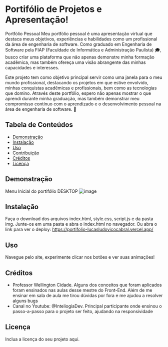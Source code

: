 # Portifólio de Projetos e Apresentação!

Portfólio Pessoal
Meu portfólio pessoal é uma apresentação virtual que destaca meus objetivos, experiências e habilidades como um profissional da área de engenharia de software. Como graduado em Engenharia de Software pela FIAP (Faculdade de Informática e Administração Paulista) 🎓, busco criar uma plataforma que não apenas demonstre minha formação acadêmica, mas também ofereça uma visão abrangente das minhas capacidades e interesses.

Este projeto tem como objetivo principal servir como uma janela para o meu mundo profissional, destacando os projetos em que estive envolvido, minhas conquistas acadêmicas e profissionais, bem como as tecnologias que domino. Através deste portfólio, espero não apenas mostrar o que aprendi durante minha graduação, mas também demonstrar meu compromisso contínuo com o aprendizado e o desenvolvimento pessoal na área de engenharia de software. 🚀

## Tabela de Conteúdos
- [Demonstração](#demonstração)
- [Instalação](#instalação)
- [Uso](#uso)
- [Contribuição](#contribuição)
- [Créditos](#créditos)
- [Licença](#licença)

## Demonstração
Menu Inicial do portifólio DESKTOP
![image](https://github.com/LucasLCabral/Portifolio/assets/162235385/693d636e-f509-45cf-8ae8-6fc9689001f4)

## Instalação
Faça o download dos arquivos index.html, style.css, script.js e da pasta img. Junte-os em uma pasta e abra o index.html no navegador.
Ou abra o link para ver o deploy: https://portifolio-lucasludovicocabral.vercel.app/

## Uso
Navegue pelo site, experimente clicar nos botões e ver suas animações!

## Créditos
- Professor Wellington Cidade.
    Alguns dos conceitos que foram aplicados foram ensinados nas aulas desse mestre do Front-End. Além de me ensinar em sala de aula me tirou dúvidas por fora e me ajudou a resolver alguns bugs
- Canal no Youtube: @InteliogiaDev. Principal participante onde ensinou o passo-a-passo para o projeto ser feito, ajudando na responsividade

## Licença
Inclua a licença do seu projeto aqui.
